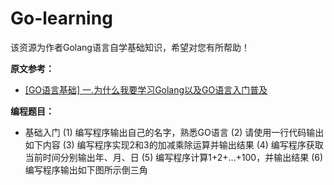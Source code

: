 # Go-learning
该资源为作者Golang语言自学基础知识，希望对您有所帮助！


<B>原文参考：</B>
- [[GO语言基础] 一.为什么我要学习Golang以及GO语言入门普及](https://blog.csdn.net/Eastmount/article/details/111150449)


<B>编程题目：</B>
- 基础入门
(1) 编写程序输出自己的名字，熟悉GO语言
(2) 请使用一行代码输出如下内容
(3) 编写程序实现2和3的加减乘除运算并输出结果
(4) 编写程序获取当前时间分别输出年、月、日
(5) 编写程序计算1+2+…+100，并输出结果
(6) 编写程序输出如下图所示倒三角

